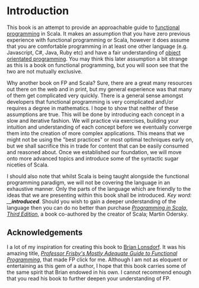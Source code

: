 # Introduction

This book is an attempt to provide an approachable guide to [functional programming](https://en.wikipedia.org/wiki/Functional_programming) in Scala. It makes an assumption that you have zero previous experience with functional programming or Scala, however it does assume that you are comfortable programming in at least one other language \(e.g. Javascript, C\#, Java, Ruby etc\) and have a fair understanding of [object orientated programming](https://en.wikipedia.org/wiki/Object-oriented_programming). You may think this later assumption a bit strange as this is a book on functional programming, but you will soon see that the two are not mutually exclusive.

Why another book on FP and Scala? Sure, there are a great many resources out there on the web and in print, but my general experience was that many of them get complicated very quickly. There is a general sense amongst developers that functional programming is very complicated and\\/or requires a degree in mathematics. I hope to show that neither of these assumptions are true. This will be done by introducing each concept in a slow and iterative fashion. We will practice via exercises, building your intuition and understanding of each concept before we eventually converge them into the creation of more complex applications. This means that we might not be using the "best practices" or most optimal techniques early on, but we shall sacrifice this in trade for content that can be easily consumed and reasoned about. Once we established our foundation, we will move onto more advanced topics and introduce some of the syntactic sugar niceties of Scala.

I should also note that whilst Scala is being taught alongside the functional programming paradigm, we will not be covering the language in an exhaustive manner. Only the parts of the language which are friendly to the ideas that we are presenting within this book shall be introduced. _Key word: \_\__**_introduced_**. Should you wish to gain a deeper understanding of the language then you can do no better than purchase _[Programming in Scala, Third Edition](http://www.artima.com/shop/programming_in_scala_3ed)_, a book co-authored by the creator of Scala; Martin Odersky.

## Acknowledgements

I a lot of my inspiration for creating this book to [Brian Lonsdorf](https://twitter.com/drboolean). It was his amazing title, _[Professor Frisby's Mostly Adequate Guide to Functional Programming](https://drboolean.gitbooks.io/mostly-adequate-guide/content/)_, that made FP click for me. Although I am not as eloquent or entertaining as this gem of a author, I hope that this book carries some of the same spirit that Brian endowed in his own. I cannot recommend enough that you read his book to further deepen your understanding of FP.

